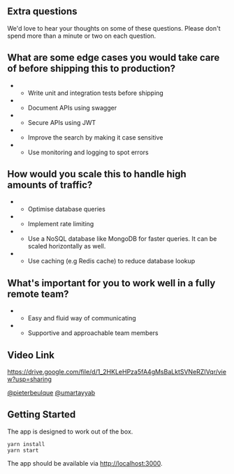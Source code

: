 ## Extra questions

We'd love to hear your thoughts on some of these questions. Please don't spend more than a minute or two on each question.

## What are some edge cases you would take care of before shipping this to production?

- - Write unit and integration tests before shipping
- - Document APIs using swagger
- - Secure APIs using JWT
- - Improve the search by making it case sensitive
- - Use monitoring and logging to spot errors

## How would you scale this to handle high amounts of traffic?

- - Optimise database queries
- - Implement rate limiting
- - Use a NoSQL database like MongoDB for faster queries. It can be scaled horizontally as well.
- - Use caching (e.g Redis cache) to reduce database lookup

## What's important for you to work well in a fully remote team?

- - Easy and fluid way of communicating
- - Supportive and approachable team members

## Video Link

https://drive.google.com/file/d/1_2HKLeHPza5fA4gMsBaLktSVNeRZIVqr/view?usp=sharing

[@pieterbeulque](https://github.com/pieterbeulque) [@umartayyab](https://github.com/umartayyab)

## Getting Started

The app is designed to work out of the box.

```shell
yarn install
yarn start
```

The app should be available via [http://localhost:3000](http://localhost:3000).
